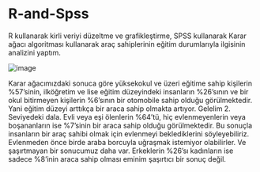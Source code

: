 # R-and-Spss
R kullanarak kirli veriyi düzeltme ve grafikleştirme, SPSS kullanarak Karar ağacı algoritması kullanarak araç sahiplerinin eğitim durumlarıyla ilgisinin analizini yaptım. 





![image](https://github.com/frkndoganay/R-and-Spss/assets/80951483/8f3c4c97-8b4c-48f5-980b-4aa6d58216a1)



Karar ağacımızdaki sonuca göre yüksekokul ve üzeri eğitime sahip kişilerin %57’sinin, ilköğretim ve lise eğitim düzeyindeki insanların %26’sının ve bir okul bitirmeyen kişilerin %6’sının bir otomobile sahip olduğu görülmektedir. Yani eğitim düzeyi arttıkça bir araca sahip olmakta artıyor.
Gelelim 2. Seviyedeki dala. Evli veya eşi ölenlerin %64’tü, hiç evlenmeyenlerin veya boşananların ise %7’sinin bir araca sahip olduğu görülmektedir. Bu sonuçla insanların bir araç sahibi olmak için evlenmeyi beklediklerini söyleyebiliriz. Evlenmeden önce birde araba borcuyla uğraşmak istemiyor olabilirler.
Ve şaşırtmayan bir sonucumuz daha var. Erkeklerin %26’sı kadınların ise sadece %8’inin araca sahip olması eminim şaşırtıcı bir sonuç değil.

